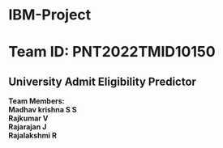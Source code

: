 # IBM-Project

<h1>Team ID: PNT2022TMID10150<br></h1>
<h2>University Admit Eligibility Predictor<br></h2>

<b>Team Members:<br>
Madhav krishna S S <br>
Rajkumar V <br>
Rajarajan J <br>
Rajalakshmi R <br>
